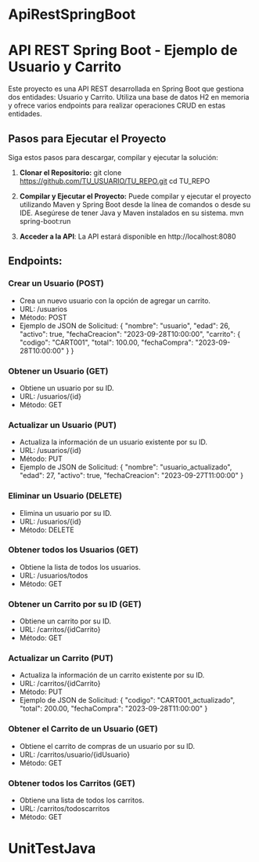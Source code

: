# ApiRestSpringBoot

# API REST Spring Boot - Ejemplo de Usuario y Carrito

Este proyecto es una API REST desarrollada en Spring Boot que gestiona dos entidades: Usuario y Carrito. Utiliza una base de datos H2 en memoria y ofrece varios endpoints para realizar operaciones CRUD en estas entidades.

## Pasos para Ejecutar el Proyecto

Siga estos pasos para descargar, compilar y ejecutar la solución:

1. **Clonar el Repositorio:**
   git clone https://github.com/TU_USUARIO/TU_REPO.git
   cd TU_REPO

 2. **Compilar y Ejecutar el Proyecto:**
  Puede compilar y ejecutar el proyecto utilizando Maven y Spring Boot desde la línea de comandos o desde su IDE. Asegúrese de tener Java y Maven instalados en su sistema.
  mvn spring-boot:run

  3. **Acceder a la API**:
  La API estará disponible en http://localhost:8080

## Endpoints:

### Crear un Usuario (POST)
- Crea un nuevo usuario con la opción de agregar un carrito.
- URL: /usuarios
- Método: POST
- Ejemplo de JSON de Solicitud:
{
    "nombre": "usuario",
    "edad": 26,
    "activo": true,
    "fechaCreacion": "2023-09-28T10:00:00",
    "carrito": {
        "codigo": "CART001",
        "total": 100.00,
        "fechaCompra": "2023-09-28T10:00:00"
    }
}

### Obtener un Usuario (GET)
- Obtiene un usuario por su ID.
- URL: /usuarios/{id}
- Método: GET

### Actualizar un Usuario (PUT)
- Actualiza la información de un usuario existente por su ID.
- URL: /usuarios/{id}
- Método: PUT
- Ejemplo de JSON de Solicitud:
{
    "nombre": "usuario_actualizado",
    "edad": 27,
    "activo": true,
    "fechaCreacion": "2023-09-27T11:00:00"
}

### Eliminar un Usuario (DELETE)
- Elimina un usuario por su ID.
- URL: /usuarios/{id}
- Método: DELETE

### Obtener todos los Usuarios (GET)
- Obtiene la lista de todos los usuarios.
- URL: /usuarios/todos
- Método: GET


### Obtener un Carrito por su ID (GET)
- Obtiene un carrito por su ID.
- URL: /carritos/{idCarrito}
- Método: GET

### Actualizar un Carrito (PUT)
- Actualiza la información de un carrito existente por su ID.
- URL: /carritos/{idCarrito}
- Método: PUT
- Ejemplo de JSON de Solicitud:
{
    "codigo": "CART001_actualizado",
    "total": 200.00,
    "fechaCompra": "2023-09-28T11:00:00"
}

### Obtener el Carrito de un Usuario (GET)
- Obtiene el carrito de compras de un usuario por su ID.
- URL: /carritos/usuario/{idUsuario}
- Método: GET

### Obtener todos los Carritos (GET)
- Obtiene una lista de todos los carritos.
- URL: /carritos/todoscarritos
- Método: GET
# UnitTestJava
